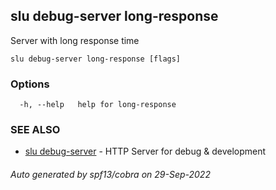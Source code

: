 ## slu debug-server long-response

Server with long response time

```
slu debug-server long-response [flags]
```

### Options

```
  -h, --help   help for long-response
```

### SEE ALSO

* [slu debug-server](slu_debug-server.md)	 - HTTP Server for debug & development

###### Auto generated by spf13/cobra on 29-Sep-2022
